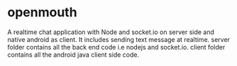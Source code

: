 # openmouth
A realtime chat application with Node and socket.io on server side and native android as client. It includes sending text message at realtime. 
server folder contains all the back end code i.e nodejs and socket.io.
client folder contains all the android java client side code.

